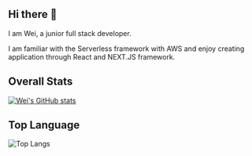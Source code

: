 ## Hi there 👋

I am Wei, a junior full stack developer. 

I am familiar with the Serverless framework with AWS and enjoy creating application through React and NEXT.JS framework. 

<!--
**weikietng/weikietng** is a ✨ _special_ ✨ repository because its `README.md` (this file) appears on your GitHub profile.

Here are some ideas to get you started:

- 🔭 I’m currently working on ...
- 🌱 I’m currently learning ...
- 👯 I’m looking to collaborate on ...
- 🤔 I’m looking for help with ...
- 💬 Ask me about ...
- 📫 How to reach me: ...
- 😄 Pronouns: ...
- ⚡ Fun fact: ...
-->
##  Overall Stats
[![Wei's GitHub stats](https://github-readme-stats.vercel.app/api?username=weikietng&show_icons=true&theme=transparent)](https://github.com/anuraghazra/github-readme-stats)

## Top Language
![Top Langs](https://github-readme-stats.vercel.app/api/top-langs/?username=anuraghazra&size_weight=0.5&count_weight=0.5)
